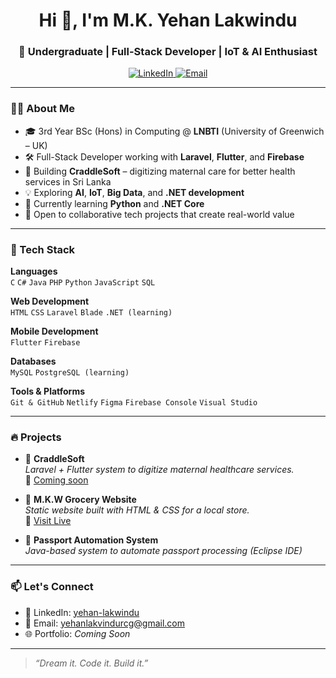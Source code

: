<h1 align="center">Hi 👋, I'm M.K. Yehan Lakwindu</h1>
<h3 align="center">📍 Undergraduate | Full-Stack Developer | IoT & AI Enthusiast</h3>

<p align="center">
  <a href="https://www.linkedin.com/in/yehan-lakwindu/" target="_blank">
    <img src="https://img.shields.io/badge/LinkedIn-blue?logo=linkedin&logoColor=white" alt="LinkedIn" />
  </a>
  <a href="mailto:yehanlakvindurcg@gmail.com">
    <img src="https://img.shields.io/badge/Email-D14836?logo=gmail&logoColor=white" alt="Email" />
  </a>
</p>

---

### 👨‍🎓 About Me

- 🎓 3rd Year BSc (Hons) in Computing @ **LNBTI** (University of Greenwich – UK)
- 🛠️ Full-Stack Developer working with **Laravel**, **Flutter**, and **Firebase**
- 🍼 Building **CraddleSoft** – digitizing maternal care for better health services in Sri Lanka
- 💡 Exploring **AI**, **IoT**, **Big Data**, and **.NET development**
- 🧠 Currently learning **Python** and **.NET Core**
- 💬 Open to collaborative tech projects that create real-world value

---

### 🚀 Tech Stack

**Languages**  
`C` `C#` `Java` `PHP` `Python` `JavaScript` `SQL`

**Web Development**  
`HTML` `CSS` `Laravel` `Blade` `.NET (learning)`

**Mobile Development**  
`Flutter` `Firebase`

**Databases**  
`MySQL` `PostgreSQL (learning)`

**Tools & Platforms**  
`Git & GitHub` `Netlify` `Figma` `Firebase Console` `Visual Studio`

---

### 🔥 Projects

- 🍼 **CraddleSoft**  
  *Laravel + Flutter system to digitize maternal healthcare services.*  
  🔗 [Coming soon](https://github.com/yehan-lakwindu/craddlesoft)

- 🛒 **M.K.W Grocery Website**  
  *Static website built with HTML & CSS for a local store.*  
  🔗 [Visit Live](https://mkwgrocery.netlify.app)

- 🧠 **Passport Automation System**  
  *Java-based system to automate passport processing (Eclipse IDE)*

---

### 📫 Let's Connect

- 💼 LinkedIn: [yehan-lakwindu](https://www.linkedin.com/in/yehan-lakwindu/)
- 📧 Email: yehanlakvindurcg@gmail.com
- 🌐 Portfolio: *Coming Soon*

---

> _“Dream it. Code it. Build it.”_
